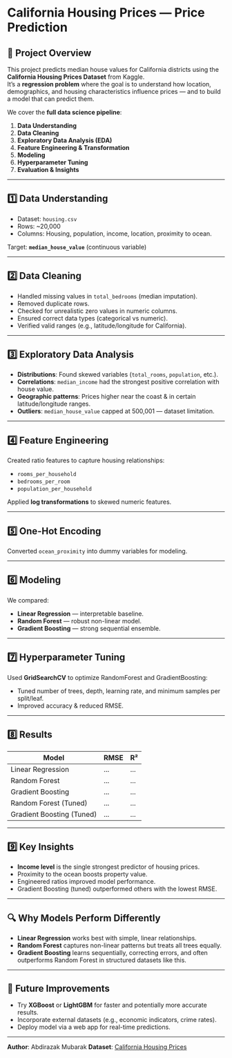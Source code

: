 # California Housing Prices — Price Prediction

## 📌 Project Overview

This project predicts median house values for California districts using the **California Housing Prices Dataset** from Kaggle.  
It’s a **regression problem** where the goal is to understand how location, demographics, and housing characteristics influence prices — and to build a model that can predict them.

We cover the **full data science pipeline**:

1. **Data Understanding**
2. **Data Cleaning**
3. **Exploratory Data Analysis (EDA)**
4. **Feature Engineering & Transformation**
5. **Modeling**
6. **Hyperparameter Tuning**
7. **Evaluation & Insights**

---

## 1️⃣ Data Understanding

- Dataset: `housing.csv`
- Rows: ~20,000
- Columns: Housing, population, income, location, proximity to ocean.

Target: **`median_house_value`** (continuous variable)

---

## 2️⃣ Data Cleaning

- Handled missing values in `total_bedrooms` (median imputation).
- Removed duplicate rows.
- Checked for unrealistic zero values in numeric columns.
- Ensured correct data types (categorical vs numeric).
- Verified valid ranges (e.g., latitude/longitude for California).

---

## 3️⃣ Exploratory Data Analysis

- **Distributions**: Found skewed variables (`total_rooms`, `population`, etc.).
- **Correlations**: `median_income` had the strongest positive correlation with house value.
- **Geographic patterns**: Prices higher near the coast & in certain latitude/longitude ranges.
- **Outliers**: `median_house_value` capped at 500,001 — dataset limitation.

---

## 4️⃣ Feature Engineering

Created ratio features to capture housing relationships:

- `rooms_per_household`
- `bedrooms_per_room`
- `population_per_household`

Applied **log transformations** to skewed numeric features.

---

## 5️⃣ One-Hot Encoding

Converted `ocean_proximity` into dummy variables for modeling.

---

## 6️⃣ Modeling

We compared:

- **Linear Regression** — interpretable baseline.
- **Random Forest** — robust non-linear model.
- **Gradient Boosting** — strong sequential ensemble.

---

## 7️⃣ Hyperparameter Tuning

Used **GridSearchCV** to optimize RandomForest and GradientBoosting:

- Tuned number of trees, depth, learning rate, and minimum samples per split/leaf.
- Improved accuracy & reduced RMSE.

---

## 8️⃣ Results

| Model                     | RMSE | R²  |
| ------------------------- | ---- | --- |
| Linear Regression         | ...  | ... |
| Random Forest             | ...  | ... |
| Gradient Boosting         | ...  | ... |
| Random Forest (Tuned)     | ...  | ... |
| Gradient Boosting (Tuned) | ...  | ... |

---

## 9️⃣ Key Insights

- **Income level** is the single strongest predictor of housing prices.
- Proximity to the ocean boosts property value.
- Engineered ratios improved model performance.
- Gradient Boosting (tuned) outperformed others with the lowest RMSE.

---

## 🔍 Why Models Perform Differently

- **Linear Regression** works best with simple, linear relationships.
- **Random Forest** captures non-linear patterns but treats all trees equally.
- **Gradient Boosting** learns sequentially, correcting errors, and often outperforms Random Forest in structured datasets like this.

---

## 🚀 Future Improvements

- Try **XGBoost** or **LightGBM** for faster and potentially more accurate results.
- Incorporate external datasets (e.g., economic indicators, crime rates).
- Deploy model via a web app for real-time predictions.

---

**Author**: Abdirazak Mubarak
**Dataset**: [California Housing Prices](https://www.kaggle.com/datasets/camnugent/california-housing-prices)
